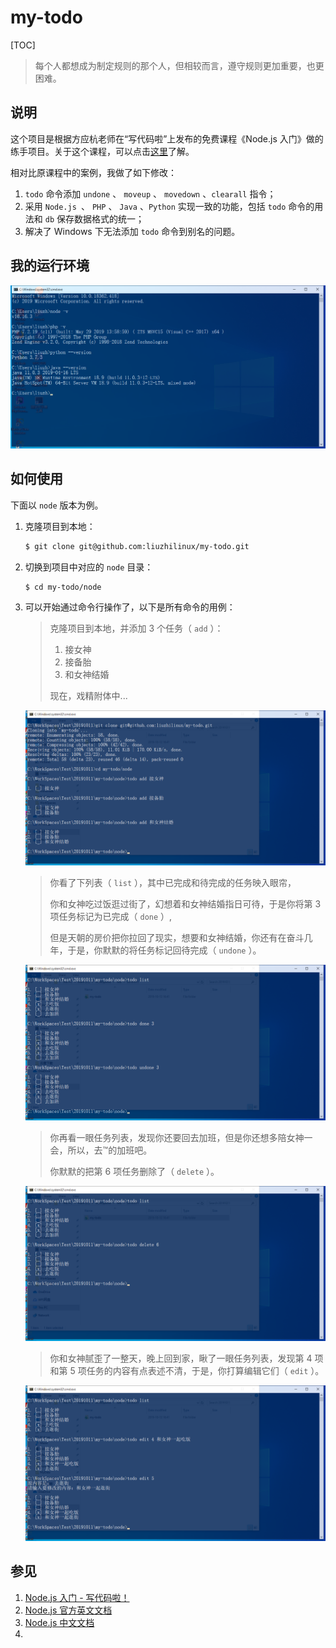 # my-todo
[TOC]



> 每个人都想成为制定规则的那个人，但相较而言，遵守规则更加重要，也更困难。



## 说明

这个项目是根据方应杭老师在“写代码啦”上发布的免费课程《Node.js 入门》做的练手项目。关于这个课程，可以点击[这里](https://xiedaimala.com/courses/75e749fb-909e-4e10-9212-b6e725a6d35f#/common "Node.js 入门 - 写代码啦！")了解。

相对比原课程中的案例，我做了如下修改：

1. `todo` 命令添加 `undone` 、 `moveup` 、 `movedown` 、`clearall` 指令；
2. 采用 `Node.js `、 `PHP` 、 `Java` 、`Python` 实现一致的功能，包括 `todo` 命令的用法和 `db` 保存数据格式的统一；
3. 解决了 Windows 下无法添加 `todo` 命令到别名的问题。

## 我的运行环境

![运行环境](_img/env.png)

## 如何使用

下面以 `node` 版本为例。

1. 克隆项目到本地：

   ```bash
   $ git clone git@github.com:liuzhilinux/my-todo.git
   ```

2. 切换到项目中对应的 `node` 目录：

   ```shell
   $ cd my-todo/node
   ```

3. 可以开始通过命令行操作了，以下是所有命令的用例：

   > 克隆项目到本地，并添加 3 个任务（ `add` ）：
   >
   > 1. 接女神
   > 2. 接备胎
   > 3. 和女神结婚
   >
   > 现在，戏精附体中...

   ![例 1](_img/example_1.png)

   >你看了下列表（ `list` ），其中已完成和待完成的任务映入眼帘，
   >
   >你和女神吃过饭逛过街了，幻想着和女神结婚指日可待，于是你将第 3 项任务标记为已完成（ `done` ）,
   >
   >但是天朝的房价把你拉回了现实，想要和女神结婚，你还有在奋斗几年，于是，你默默的将任务标记回待完成（ `undone` ）。

   ![例 2](_img/example_2.png)

   >你再看一眼任务列表，发现你还要回去加班，但是你还想多陪女神一会，所以，去™的加班吧。
   >
   >你默默的把第 6 项任务删除了（ `delete` ）。

   ![例 3](_img/example_3.png)

   >你和女神腻歪了一整天，晚上回到家，瞅了一眼任务列表，发现第 4 项和第 5 项任务的内容有点表述不清，于是，你打算编辑它们（ `edit` ）。

   ![例 4](_img/example_4.png)

## 参见

1. [Node.js 入门 - 写代码啦！](https://xiedaimala.com/courses/75e749fb-909e-4e10-9212-b6e725a6d35f#/common "Node.js 入门 - 写代码啦！")
2. [Node.js 官方英文文档](https://nodejs.org/api/)
3. [Node.js 中文文档](http://nodejs.cn/api/ "API 文档 | Node.js 中文网")
4. 

